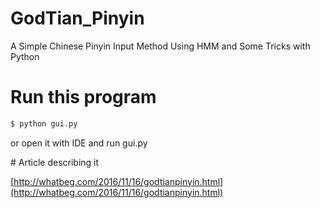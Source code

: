 # GodTian_Pinyin
A Simple Chinese Pinyin Input Method Using HMM and Some Tricks with Python

# Run this program

``` bash
$ python gui.py
```

or open it with IDE and run gui.py

# Article describing it

[http://whatbeg.com/2016/11/16/godtianpinyin.html](http://whatbeg.com/2016/11/16/godtianpinyin.html)
